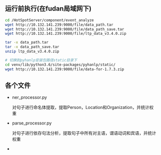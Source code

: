 ## 运行前执行(在fudan局域网下)
```bash
cd /HotSpotServer/component/event_analyze
wget http://10.132.141.239:9000/file/data_path.tar
wget http://10.132.141.239:9000/file/data_path_save.tar
wget http://10.132.141.239:9000/file/ltp_data_v3.4.0.zip

tar -x data_path.tar
tar -x data_path_save.tar
unzip ltp_data_v3.4.0.zip

# 切换到pyhanlp安装包路径static目录下
cd venv/lib/python3.6/site-packages/pyhanlp/static/
wget http://10.132.141.239:9000/file/data-for-1.7.3.zip

```


## 各个文件
- ner_processor.py

    对句子进行命名体提取，提取Person，Location和Organization，并统计权重
    
- parse_processor.py

    对句子进行依存句法分析，提取句子中所有对主语，谓语动词和宾语，并统计权重
    
- 